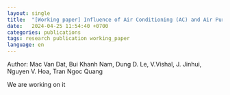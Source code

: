 ```yaml
---
layout: single
title:  "[Working paper] Influence of Air Conditioning (AC) and Air Purifiers (AP) on Indoor PM2.5 in Urban Residential Houses in Hanoi, Vietnam"
date:   2024-04-25 11:54:40 +0700
categories: publications
tags: research publication working_paper
language: en
---
```

Author: Mac Van Dat, Bui Khanh Nam, Dung D. Le, V.Vishal, J. Jinhui, Nguyen V. Hoa, Tran Ngoc Quang

We are working on it